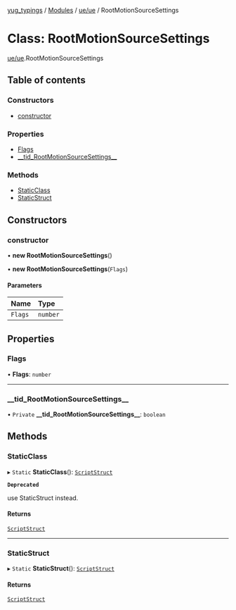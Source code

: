 [yug_typings](../README.md) / [Modules](../modules.md) / [ue/ue](../modules/ue_ue.md) / RootMotionSourceSettings

# Class: RootMotionSourceSettings

[ue/ue](../modules/ue_ue.md).RootMotionSourceSettings

## Table of contents

### Constructors

- [constructor](ue_ue.RootMotionSourceSettings.md#constructor)

### Properties

- [Flags](ue_ue.RootMotionSourceSettings.md#flags)
- [\_\_tid\_RootMotionSourceSettings\_\_](ue_ue.RootMotionSourceSettings.md#__tid_rootmotionsourcesettings__)

### Methods

- [StaticClass](ue_ue.RootMotionSourceSettings.md#staticclass)
- [StaticStruct](ue_ue.RootMotionSourceSettings.md#staticstruct)

## Constructors

### constructor

• **new RootMotionSourceSettings**()

• **new RootMotionSourceSettings**(`Flags`)

#### Parameters

| Name | Type |
| :------ | :------ |
| `Flags` | `number` |

## Properties

### Flags

• **Flags**: `number`

___

### \_\_tid\_RootMotionSourceSettings\_\_

• `Private` **\_\_tid\_RootMotionSourceSettings\_\_**: `boolean`

## Methods

### StaticClass

▸ `Static` **StaticClass**(): [`ScriptStruct`](ue_ue.ScriptStruct.md)

**`Deprecated`**

use StaticStruct instead.

#### Returns

[`ScriptStruct`](ue_ue.ScriptStruct.md)

___

### StaticStruct

▸ `Static` **StaticStruct**(): [`ScriptStruct`](ue_ue.ScriptStruct.md)

#### Returns

[`ScriptStruct`](ue_ue.ScriptStruct.md)
